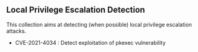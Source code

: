 ## Local Privilege Escalation Detection

This collection aims at detecting (when possible) local privilege escalation attacks.

 - CVE-2021-4034 : Detect exploitation of pkexec vulnerability
